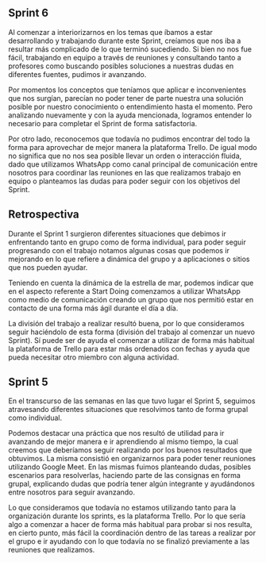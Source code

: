 Sprint 6
-------------------

Al comenzar a interiorizarnos en los temas que íbamos a estar desarrollando y trabajando durante este Sprint, creíamos que nos iba a resultar más complicado de lo que terminó sucediendo. Si bien no nos fue fácil, trabajando en equipo a través de reuniones y consultando tanto a profesores como buscando posibles soluciones a nuestras dudas en diferentes fuentes, pudimos ir avanzando.

Por momentos los conceptos que teníamos que aplicar e inconvenientes que nos surgían, parecían no poder tener de parte nuestra una solución posible por nuestro conocimiento o entendimiento hasta el momento. Pero analizando nuevamente y con la ayuda mencionada, logramos entender lo necesario para completar el Sprint de forma satisfactoria.

Por otro lado, reconocemos que todavía no pudimos encontrar del todo la forma para aprovechar de mejor manera la plataforma Trello. De igual modo no significa que no nos sea posible llevar un orden o interacción fluida, dado que utilizamos WhatsApp como canal principal de comunicación entre nosotros para coordinar las reuniones en las que realizamos trabajo en equipo o planteamos las dudas para poder seguir con los objetivos del Sprint.

Retrospectiva
--------------------

Durante el Sprint 1 surgieron diferentes situaciones que debimos ir enfrentando tanto en grupo como de forma individual,
para poder seguir progresando con el trabajo notamos algunas cosas que podemos ir mejorando en lo que refiere a dinámica
del grupo y a aplicaciones o sitios que nos pueden ayudar.

Teniendo en cuenta la dinámica de la estrella de mar, podemos indicar que en el aspecto referente a Start Doing
comenzamos a utilizar WhatsApp como medio de comunicación creando un grupo que nos permitió estar en
contacto de una forma más ágil durante el día a día.

La división del trabajo a realizar resultó buena, por lo que consideramos seguir haciéndolo de esta forma (división del
trabajo al comenzar un nuevo Sprint). Sí puede ser de ayuda el comenzar a utilizar de forma más habitual la plataforma
de Trello para estar más ordenados con fechas y ayuda que pueda necesitar otro miembro con alguna actividad.

Sprint 5
-------------------

En el transcurso de las semanas en las que tuvo lugar el Sprint 5, seguimos atravesando diferentes situaciones que resolvimos tanto de forma grupal como individual.

Podemos destacar una práctica que nos resultó de utilidad para ir avanzando de mejor manera e ir aprendiendo al mismo tiempo, la cual creemos que deberíamos seguir realizando por los buenos resultados que obtuvimos.
La misma consistió en organizarnos para poder tener reuniones utilizando Google Meet. En las mismas fuimos planteando dudas, posibles escenarios para resolverlas, haciendo parte de las consignas en forma grupal, explicando dudas que podría tener algún integrante y ayudándonos entre nosotros para seguir avanzando.

Lo que consideramos que todavía no estamos utilizando tanto para la organización durante los sprints, es la plataforma Trello. Por lo que sería algo a comenzar a hacer de forma más habitual para probar si nos resulta, en cierto punto, más fácil la coordinación dentro de las tareas a realizar por el grupo e ir ayudando con lo que todavía no se finalizó previamente a las reuniones que realizamos.


